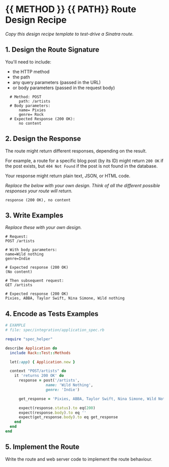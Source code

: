 # {{ METHOD }} {{ PATH}} Route Design Recipe

_Copy this design recipe template to test-drive a Sinatra route._

## 1. Design the Route Signature

You'll need to include:
  * the HTTP method
  * the path
  * any query parameters (passed in the URL)
  * or body parameters (passed in the request body)
```
  # Method: POST
      path: /artists
  # Body parameters: 
      name= Pixies
      genre= Rock
  # Expected Response (200 OK):
      no content
```


## 2. Design the Response

The route might return different responses, depending on the result.

For example, a route for a specific blog post (by its ID) might return `200 OK` if the post exists, but `404 Not Found` if the post is not found in the database.

Your response might return plain text, JSON, or HTML code. 

_Replace the below with your own design. Think of all the different possible responses your route will return._

```
response (200 OK), no content
```

## 3. Write Examples

_Replace these with your own design._

```
# Request:
POST /artists

# With body parameters:
name=Wild nothing
genre=Indie

# Expected response (200 OK)
(No content)

# Then subsequent request:
GET /artists

# Expected response (200 OK)
Pixies, ABBA, Taylor Swift, Nina Simone, Wild nothing
```

## 4. Encode as Tests Examples

```ruby
# EXAMPLE
# file: spec/integration/application_spec.rb

require "spec_helper"

describe Application do
  include Rack::Test::Methods

  let(:app) { Application.new }

  context "POST/artists" do
    it 'returns 200 OK' do
      response = post('/artists', 
                  name: 'Wild Nothing', 
                  genre: 'Indie')

      get_response = 'Pixies, ABBA, Taylor Swift, Nina Simone, Wild Nothing'

      expect(response.status).to eq(200)
      expect(response.body).to eq ''
      expect(get_response.body).to eq get_response
    end 
  end
end
```

## 5. Implement the Route

Write the route and web server code to implement the route behaviour.

